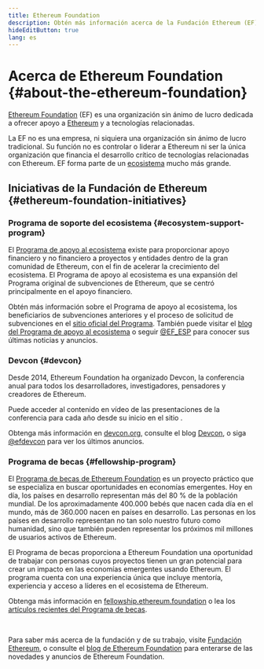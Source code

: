 ```yaml
---
title: Ethereum Foundation
description: Obtén más información acerca de la Fundación Ethereum (EF), una organización sin ánimo de lucro dedicada a dar soporte a Ethereum y a otras tecnologías similares.
hideEditButton: true
lang: es
---
```


# Acerca de Ethereum Foundation {#about-the-ethereum-foundation}

<Logo/>

[Ethereum Foundation](http://ethereum.foundation/) (EF) es una organización sin ánimo de lucro dedicada a ofrecer apoyo a [Ethereum](/what-is-ethereum/) y a tecnologías relacionadas.

La EF no es una empresa, ni siquiera una organización sin ánimo de lucro tradicional. Su función no es controlar o liderar a Ethereum ni ser la única organización que financia el desarrollo crítico de tecnologías relacionadas con Ethereum. EF forma parte de un [ecosistema](/community/) mucho más grande.

## Iniciativas de la Fundación de Ethereum {#ethereum-foundation-initiatives}

### Programa de soporte del ecosistema {#ecosystem-support-program}

El [Programa de apoyo al ecosistema](https://esp.ethereum.foundation/) existe para proporcionar apoyo financiero y no financiero a proyectos y entidades dentro de la gran comunidad de Ethereum, con el fin de acelerar la crecimiento del ecosistema. El Programa de apoyo al ecosistema es una expansión del Programa original de subvenciones de Ethereum, que se centró principalmente en el apoyo financiero.

Obtén más información sobre el Programa de apoyo al ecosistema, los beneficiarios de subvenciones anteriores y el proceso de solicitud de subvenciones en el [sitio oficial del Programa](https://esp.ethereum.foundation/). También puede visitar el [blog del Programa de apoyo al ecosistema](https://blog.ethereum.org/category/ecosystem-support-program/) o seguir [@EF_ESP](https://twitter.com/EF_ESP) para conocer sus últimas noticias y anuncios.

### Devcon {#devcon}

Desde 2014, Ethereum Foundation ha organizado Devcon, la conferencia anual para todos los desarrolladores, investigadores, pensadores y creadores de Ethereum.

Puede acceder al contenido en vídeo de las presentaciones de la conferencia para cada año desde su inicio en el sitio [](https://archive.devcon.org/).

Obtenga más información en [devcon.org](https://devcon.org/), consulte el blog [Devcon](https://blog.ethereum.org/category/devcon/), o siga [@efdevcon](https://twitter.com/EFDevcon) para ver los últimos anuncios.

### Programa de becas {#fellowship-program}

El [Programa de becas de Ethereum Foundation](https://fellowship.ethereum.foundation/) es un proyecto práctico que se especializa en buscar oportunidades en economías emergentes. Hoy en día, los países en desarrollo representan más del 80 % de la población mundial. De los aproximadamente 400.000 bebés que nacen cada día en el mundo, más de 360.000 nacen en países en desarrollo. Las personas en los países en desarrollo representan no tan solo nuestro futuro como humanidad, sino que también pueden representar los próximos mil millones de usuarios activos de Ethereum.

El Programa de becas proporciona a Ethereum Foundation una oportunidad de trabajar con personas cuyos proyectos tienen un gran potencial para crear un impacto en las economías emergentes usando Ethereum. El programa cuenta con una experiencia única que incluye mentoría, experiencia y acceso a líderes en el ecosistema de Ethereum.

Obtenga más información en [fellowship.ethereum.foundation](https://fellowship.ethereum.foundation/) o lea los [artículos recientes del Programa de becas](https://blog.ethereum.org/2021/05/07/ethereum-for-the-next-billion/).

<br/>

Para saber más acerca de la fundación y de su trabajo, visite [Fundación Ethereum](http://ethereum.foundation/), o consulte el [blog de Ethereum Foundation](https://blog.ethereum.org/) para enterarse de las novedades y anuncios de Ethereum Foundation.

